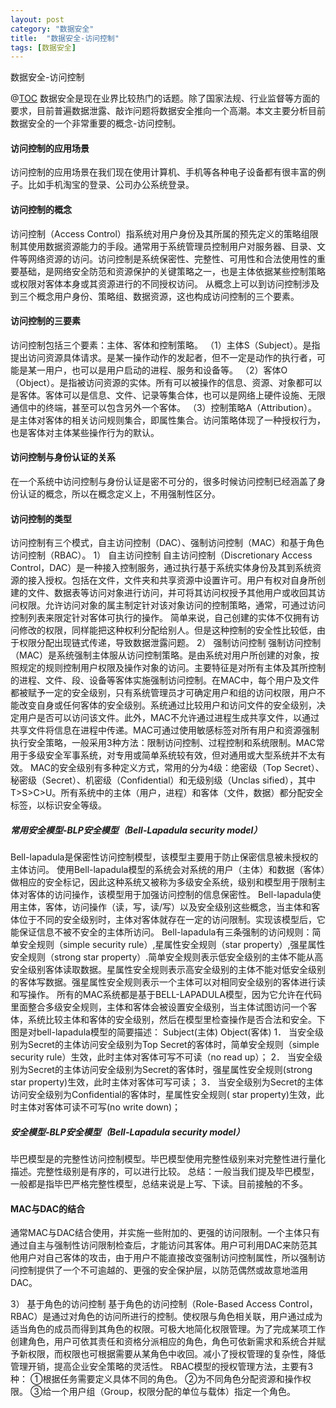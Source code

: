 ```yaml
---
layout: post
category: "数据安全"
title:  "数据安全-访问控制"
tags: [数据安全]
---
```


数据安全-访问控制

<!-- more -->



@[TOC](数据安全-访问控制)
数据安全是现在业界比较热门的话题。除了国家法规、行业监督等方面的要求，目前普遍数据泄露、敲诈问题将数据安全推向一个高潮。本文主要分析目前数据安全的一个非常重要的概念-访问控制。
#### 访问控制的应用场景
访问控制的应用场景在我们现在使用计算机、手机等各种电子设备都有很丰富的例子。比如手机淘宝的登录、公司办公系统登录。

#### 访问控制的概念
访问控制（Access Control）指系统对用户身份及其所属的预先定义的策略组限制其使用数据资源能力的手段。通常用于系统管理员控制用户对服务器、目录、文件等网络资源的访问。访问控制是系统保密性、完整性、可用性和合法使用性的重要基础，是网络安全防范和资源保护的关键策略之一，也是主体依据某些控制策略或权限对客体本身或其资源进行的不同授权访问。
从概念上可以到访问控制涉及到三个概念用户身份、策略组、数据资源，这也构成访问控制的三个要素。

#### 访问控制的三要素
访问控制包括三个要素：主体、客体和控制策略。
（1）主体S（Subject）。是指提出访问资源具体请求。是某一操作动作的发起者，但不一定是动作的执行者，可能是某一用户，也可以是用户启动的进程、服务和设备等。
（2）客体O（Object）。是指被访问资源的实体。所有可以被操作的信息、资源、对象都可以是客体。客体可以是信息、文件、记录等集合体，也可以是网络上硬件设施、无限通信中的终端，甚至可以包含另外一个客体。
（3）控制策略A（Attribution）。是主体对客体的相关访问规则集合，即属性集合。访问策略体现了一种授权行为，也是客体对主体某些操作行为的默认。

#### 访问控制与身份认证的关系
在一个系统中访问控制与身份认证是密不可分的，很多时候访问控制已经涵盖了身份认证的概念，所以在概念定义上，不用强制性区分。

#### 访问控制的类型
访问控制有三个模式，自主访问控制（DAC）、强制访问控制（MAC）和基于角色访问控制（RBAC）。
1） 	自主访问控制
自主访问控制（Discretionary Access Control，DAC）是一种接入控制服务，通过执行基于系统实体身份及其到系统资源的接入授权。包括在文件，文件夹和共享资源中设置许可。用户有权对自身所创建的文件、数据表等访问对象进行访问，并可将其访问权授予其他用户或收回其访问权限。允许访问对象的属主制定针对该对象访问的控制策略，通常，可通过访问控制列表来限定针对客体可执行的操作。
简单来说，自己创建的实体不仅拥有访问修改的权限，同样能把这种权利分配给别人。但是这种控制的安全性比较低，由于权限分配出现链式传递，导致数据泄露问题。
2） 强制访问控制
强制访问控制（MAC）是系统强制主体服从访问控制策略。是由系统对用户所创建的对象，按照规定的规则控制用户权限及操作对象的访问。主要特征是对所有主体及其所控制的进程、文件、段、设备等客体实施强制访问控制。在MAC中，每个用户及文件都被赋予一定的安全级别，只有系统管理员才可确定用户和组的访问权限，用户不能改变自身或任何客体的安全级别。系统通过比较用户和访问文件的安全级别，决定用户是否可以访问该文件。此外，MAC不允许通过进程生成共享文件，以通过共享文件将信息在进程中传递。MAC可通过使用敏感标签对所有用户和资源强制执行安全策略，一般采用3种方法：限制访问控制、过程控制和系统限制。MAC常用于多级安全军事系统，对专用或简单系统较有效，但对通用或大型系统并不太有效。
MAC的安全级别有多种定义方式，常用的分为4级：绝密级（Top Secret）、秘密级（Secret）、机密级（Confidential）和无级别级（Unclas sified），其中T>S>C>U。所有系统中的主体（用户，进程）和客体（文件，数据）都分配安全标签，以标识安全等级。
##### 常用安全模型-BLP安全模型（Bell-Lapadula security model）
Bell-lapadula是保密性访问控制模型，该模型主要用于防止保密信息被未授权的主体访问。
使用Bell-lapadula模型的系统会对系统的用户（主体）和数据（客体）做相应的安全标记，因此这种系统又被称为多级安全系统，级别和模型用于限制主体对客体的访问操作，该模型用于加强访问控制的信息保密性。
Bell-lapadula使用主体，客体，访问操作（读，写，读/写）以及安全级别这些概念，当主体和客体位于不同的安全级别时，主体对客体就存在一定的访问限制。实现该模型后，它能保证信息不被不安全的主体所访问。
Bell-lapadula有三条强制的访问规则：简单安全规则（simple security rule）,星属性安全规则（star property）,强星属性安全规则（strong star property）.简单安全规则表示低安全级别的主体不能从高安全级别客体读取数据。星属性安全规则表示高安全级别的主体不能对低安全级别的客体写数据。强星属性安全规则表示一个主体可以对相同安全级别的客体进行读和写操作。
所有的MAC系统都是基于BELL-LAPADULA模型，因为它允许在代码里面整合多级安全规则，主体和客体会被设置安全级别，当主体试图访问一个客体，系统比较主体和客体的安全级别，然后在模型里检查操作是否合法和安全。下图是对bell-lapadula模型的简要描述：
Subject(主体) Object(客体)
1． 当安全级别为Secret的主体访问安全级别为Top Secret的客体时，简单安全规则（simple security rule）生效，此时主体对客体可写不可读（no read up）；
2． 当安全级别为Secret的主体访问安全级别为Secret的客体时，强星属性安全规则(strong star property)生效，此时主体对客体可写可读；
3． 当安全级别为Secret的主体访问安全级别为Confidential的客体时，星属性安全规则( star property)生效，此时主体对客体可读不可写(no write down)； 
##### 安全模型-BLP安全模型（Bell-Lapadula security model）
毕巴模型是的完整性访问控制模型。毕巴模型使用完整性级别来对完整性进行量化描述。完整性级别是有序的，可以进行比较。
 总结：一般当我们提及毕巴模型，一般都是指毕巴严格完整性模型，总结来说是上写、下读。目前接触的不多。

#### MAC与DAC的结合
 通常MAC与DAC结合使用，并实施一些附加的、更强的访问限制。一个主体只有通过自主与强制性访问限制检查后，才能访问其客体。用户可利用DAC来防范其他用户对自己客体的攻击，由于用户不能直接改变强制访问控制属性，所以强制访问控制提供了一个不可逾越的、更强的安全保护层，以防范偶然或故意地滥用DAC。

 3） 基于角色的访问控制
基于角色的访问控制（Role-Based Access Control，RBAC）是通过对角色的访问所进行的控制。使权限与角色相关联，用户通过成为适当角色的成员而得到其角色的权限。可极大地简化权限管理。为了完成某项工作创建角色，用户可依其责任和资格分派相应的角色，角色可依新需求和系统合并赋予新权限，而权限也可根据需要从某角色中收回。减小了授权管理的复杂性，降低管理开销，提高企业安全策略的灵活性。
RBAC模型的授权管理方法，主要有3种：
①根据任务需要定义具体不同的角色。
②为不同角色分配资源和操作权限。
③给一个用户组（Group，权限分配的单位与载体）指定一个角色。


